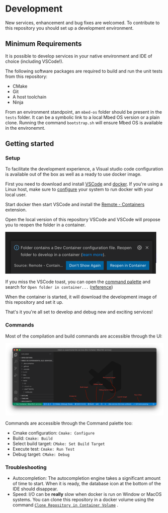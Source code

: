# Development

New services, enhancement and bug fixes are welcomed. To contribute to this 
repository you should set up a development environment. 

## Minimum Requirements 

It is possible to develop services in your native environment and IDE of
choice (including VSCode!). 

The following software packages are required to build and run the unit tests from this 
repository: 
- CMake
- Git
- A host toolchain 
- Ninja

From an environment standpoint, an `mbed-os` folder should be present in the 
`tests` folder. It can be a symbolic link to a local Mbed OS version or a plain 
clone. Running the command `bootstrap.sh` will ensure Mbed OS is available in the 
environemnt. 

## Getting started 

### Setup

To facilitate the development experience, a Visual studio code configuration is 
available out of the box as well as a ready to use docker image. 

First you need to download and install [VSCode](https://code.visualstudio.com/)
and [docker](https://www.docker.com/products/docker-desktop). If you're using a
Linux host, make sure to [configure](https://docs.docker.com/engine/install/linux-postinstall/#manage-docker-as-a-non-root-user) 
your system to run docker with your local user. 

Start docker then start VSCode and install the [Remote - Containers](https://marketplace.visualstudio.com/items?itemName=ms-vscode-remote.remote-containers) extension. 

Open the local version of this repository VSCode and VSCode will propose you to 
reopen the folder in a container. 

![Open in container toast](./img/vscode-open-in-container.png)

If you miss the VSCode toast, you can open the 
[command palette](https://code.visualstudio.com/docs/getstarted/userinterface#_command-palette)
and search for `Open folder in container...` ([reference](https://code.visualstudio.com/docs/remote/containers#_quick-start-open-an-existing-folder-in-a-container))

When the container is started, it will download the development image of this 
repository and set it up.

That's it you're all set to develop and debug new and exciting services!

### Commands

Most of the compilation and build commands are accessible through the UI: 

![Cmake toolbar](./img/vscode-cmake-toolbar.png)

Commands are accessible through the Command palette too: 
- Cmake configuration: `Cmake: Configure`
- Build: `Cmake: Build`
- Select build target: `CMake: Set Build Target`
- Execute test: `Cmake: Run Test` 
- Debug target: `CMake: Debug`


### Troubleshooting

- Autocompletion: The autocompletion engine takes a significant amount of time to 
start. When it is ready, the database icon at the bottom of the IDE should disappear. 
- Speed: I/O can be **really** slow when docker is run on Window or MacOS systems. You can 
clone this repository in a docker volume using the command [`Clone Repository in Container Volume`](https://code.visualstudio.com/docs/remote/containers#_quick-start-open-a-git-repository-or-github-pr-in-an-isolated-container-volume) .
